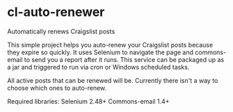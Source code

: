 # cl-auto-renewer
Automatically renews Craigslist posts

This simple project helps you auto-renew your Craigslist posts because they expire so quickly. It uses Selenium to navigate the page and commons-email to send you a report after it runs. This service can be packaged up as a jar and triggered to run via cron or Windows scheduled tasks.

All active posts that can be renewed will be. Currently there isn't a way to choose which ones to auto-renew.

Required libraries:
Selenium 2.48+
Commons-email 1.4+
